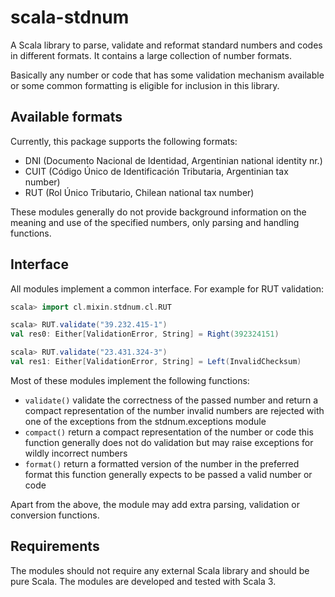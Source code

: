 # scala-stdnum

A Scala library to parse, validate and reformat standard numbers and codes in different formats. It contains a large collection of number formats.

Basically any number or code that has some validation mechanism available or some common formatting is eligible for inclusion in this library.

## Available formats

Currently, this package supports the following formats:

- DNI (Documento Nacional de Identidad, Argentinian national identity nr.)
- CUIT (Código Único de Identificación Tributaria, Argentinian tax number)
- RUT (Rol Único Tributario, Chilean national tax number)

These modules generally do not provide background information on the meaning and use of the specified numbers, only parsing and handling functions.

## Interface

All modules implement a common interface. For example for RUT validation:

```scala
scala> import cl.mixin.stdnum.cl.RUT

scala> RUT.validate("39.232.415-1")
val res0: Either[ValidationError, String] = Right(392324151)

scala> RUT.validate("23.431.324-3")
val res1: Either[ValidationError, String] = Left(InvalidChecksum)
```

Most of these modules implement the following functions:

- `validate()` validate the correctness of the passed number and return a compact representation of the number invalid
  numbers are rejected with one of the exceptions from the stdnum.exceptions module
- `compact()` return a compact representation of the number or code this function generally does not do validation but
  may raise exceptions for wildly incorrect numbers
- `format()` return a formatted version of the number in the preferred format this function generally expects to be
  passed a valid number or code

Apart from the above, the module may add extra parsing, validation or conversion functions.

## Requirements

The modules should not require any external Scala library and should be pure Scala. The modules are developed and tested with Scala 3.
